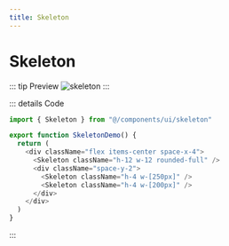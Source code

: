 ```yaml
---
title: Skeleton
---
```


# Skeleton

::: tip Preview
![skeleton](/components/skeleton.png)
:::

::: details Code
```js
import { Skeleton } from "@/components/ui/skeleton"

export function SkeletonDemo() {
  return (
    <div className="flex items-center space-x-4">
      <Skeleton className="h-12 w-12 rounded-full" />
      <div className="space-y-2">
        <Skeleton className="h-4 w-[250px]" />
        <Skeleton className="h-4 w-[200px]" />
      </div>
    </div>
  )
}
```
:::